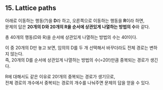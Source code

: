 ## 15. Lattice paths

아래로 이동하는 행동(?)을 **D**라 하고, 오른쪽으로 이동하는 행동을 **R**이라 하면,<br>
문제의 답은 **20개의 D와 20개의 R을 순서에 상관있게 나열하는 방법의 수**와 같다.

총 40개의 행동(D와 R)을 순서에 상관있게 나열하는 방법의 수는 40!이다.

이 중 20개의 D만 놓고 보면, 임의의 D를 두 개 선택해서 바꾸더라도 전체 경로는 변하지 않는다.<br>
즉, 20개의 D를 순서에 상관있게 나열하는 방법의 수(=20!)만큼 중복되는 경로가 생긴다.

R에 대해서도 같은 이유로 20!개의 중복되는 경로가 생기므로,<br>
전체 경로의 개수에서 중복되는 경로의 개수를 나눠주면 문제의 답을 얻을 수 있다.
